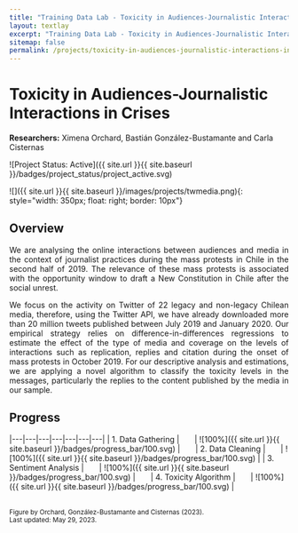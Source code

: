 ```yaml
---
title: "Training Data Lab - Toxicity in Audiences-Journalistic Interactions in Crises"
layout: textlay
excerpt: "Training Data Lab - Toxicity in Audiences-Journalistic Interactions in Crises"
sitemap: false
permalink: /projects/toxicity-in-audiences-journalistic-interactions-in-crises
---
```


# Toxicity in Audiences-Journalistic Interactions in Crises

**Researchers:** Ximena Orchard, Bastián González-Bustamante and Carla Cisternas

![Project Status: Active]({{ site.url }}{{ site.baseurl }}/badges/project_status/project_active.svg)

![]({{ site.url }}{{ site.baseurl }}/images/projects/twmedia.png){: style="width: 350px; float: right; border: 10px"}

## Overview

<p align="justify">We are analysing the online interactions between audiences and media in the context of journalist practices during the mass protests in Chile in the second half of 2019. The relevance of these mass protests is associated with the opportunity window to draft a New Constitution in Chile after the social unrest.</p>

<p align="justify">We focus on the activity on Twitter of 22 legacy and non-legacy Chilean media, therefore, using the Twitter API, we have already downloaded more than 20 million tweets published between July 2019 and January 2020. Our empirical strategy relies on difference-in-differences regressions to estimate the effect of the type of media and coverage on the levels of interactions such as replication, replies and citation during the onset of mass protests in October 2019. For our descriptive analysis and estimations, we are applying a novel algorithm to classify the toxicity levels in the messages, particularly the replies to the content published by the media in our sample.</p>

## Progress

|---|---|---|---|---|---|---|
| 1. Data Gathering | &nbsp;&nbsp;&nbsp;&nbsp;&nbsp; | ![100%]({{ site.url }}{{ site.baseurl }}/badges/progress_bar/100.svg) | &nbsp;&nbsp;&nbsp;&nbsp;&nbsp; | 2. Data Cleaning | &nbsp;&nbsp;&nbsp;&nbsp;&nbsp; | ![100%]({{ site.url }}{{ site.baseurl }}/badges/progress_bar/100.svg) |
| 3. Sentiment Analysis | &nbsp;&nbsp;&nbsp;&nbsp;&nbsp; | ![100%]({{ site.url }}{{ site.baseurl }}/badges/progress_bar/100.svg) | &nbsp;&nbsp;&nbsp;&nbsp;&nbsp; | 4. Toxicity Algorithm | &nbsp;&nbsp;&nbsp;&nbsp;&nbsp; | ![100%]({{ site.url }}{{ site.baseurl }}/badges/progress_bar/100.svg) |

<br />
<small>Figure by Orchard, González-Bustamante and Cisternas (2023).</small><br />
<small>Last updated: May 29, 2023.</small>
